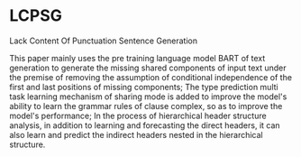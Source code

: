 # LCPSG
Lack Content Of Punctuation Sentence Generation

This paper mainly uses the pre training language model BART of text generation to generate the missing shared components of input text under the premise of removing the assumption of conditional independence of the first and last positions of missing components; The type prediction multi task learning mechanism of sharing mode is added to improve the model's ability to learn the grammar rules of clause complex, so as to improve the model's performance; In the process of hierarchical header structure analysis, in addition to learning and forecasting the direct headers, it can also learn and predict the indirect headers nested in the hierarchical structure.
